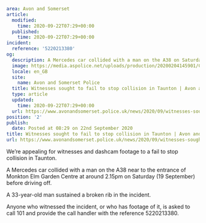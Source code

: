 ```yaml
area: Avon and Somerset
article:
  modified:
    time: 2020-09-22T07:29+00:00
  published:
    time: 2020-09-22T07:29+00:00
incident:
  reference: '5220213380'
og:
  description: A Mercedes car collided with a man on the A38 on Saturday, 19 September, before driving off.
  image: https://media.aspolice.net/uploads/production/20200204145901/Can-You-Help_Traffic.jpg
  locale: en_GB
  site:
    name: Avon and Somerset Police
  title: Witnesses sought to fail to stop collision in Taunton | Avon and Somerset Police
  type: article
  updated:
    time: 2020-09-22T07:29+00:00
  url: https://www.avonandsomerset.police.uk/news/2020/09/witnesses-sought-to-fail-to-stop-collision-in-taunton/
position: '2'
publish:
  date: Posted at 08:29 on 22nd September 2020
title: Witnesses sought to fail to stop collision in Taunton | Avon and Somerset Police
url: https://www.avonandsomerset.police.uk/news/2020/09/witnesses-sought-to-fail-to-stop-collision-in-taunton/
```

We’re appealing for witnesses and dashcam footage to a fail to stop collision in Taunton.

A Mercedes car collided with a man on the A38 near to the entrance of Monkton Elm Garden Centre at around 2.15pm on Saturday (19 September) before driving off.

A 33-year-old man sustained a broken rib in the incident.

Anyone who witnessed the incident, or who has footage of it, is asked to call 101 and provide the call handler with the reference 5220213380.
